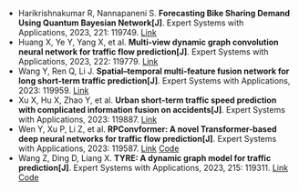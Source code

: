* Harikrishnakumar R, Nannapaneni S. <b>Forecasting Bike Sharing Demand Using Quantum Bayesian Network[J]</b>. Expert Systems with Applications, 2023, 221: 119749. [Link](https://www.sciencedirect.com/science/article/pii/S0957417423002506)
* Huang X, Ye Y, Yang X, et al. <b>Multi-view dynamic graph convolution neural network for traffic flow prediction[J]</b>. Expert Systems with Applications, 2023, 222: 119779. [Link](https://www.sciencedirect.com/science/article/pii/S0957417423002804)
* Wang Y, Ren Q, Li J. <b>Spatial–temporal multi-feature fusion network for long short-term traffic prediction[J]</b>. Expert Systems with Applications, 2023: 119959. [Link](https://www.sciencedirect.com/science/article/pii/S095741742300461X)
* Xu X, Hu X, Zhao Y, et al. <b>Urban short-term traffic speed prediction with complicated information fusion on accidents[J]</b>. Expert Systems with Applications, 2023: 119887. [Link](https://www.sciencedirect.com/science/article/pii/S0957417423003883)
* Wen Y, Xu P, Li Z, et al. <b>RPConvformer: A novel Transformer-based deep neural networks for traffic flow prediction[J]</b>. Expert Systems with Applications, 2023: 119587. [Link](https://www.sciencedirect.com/science/article/pii/S095741742300088X) [Code](https://github.com/YanJieWen/RPConvformer)
* Wang Z, Ding D, Liang X. <b>TYRE: A dynamic graph model for traffic prediction[J]</b>. Expert Systems with Applications, 2023, 215: 119311. [Link](https://www.sciencedirect.com/science/article/pii/S0957417422023296) [Code](https://github.com/wzhtxy/Traffic-dYnamic-gRaph-modEl)
